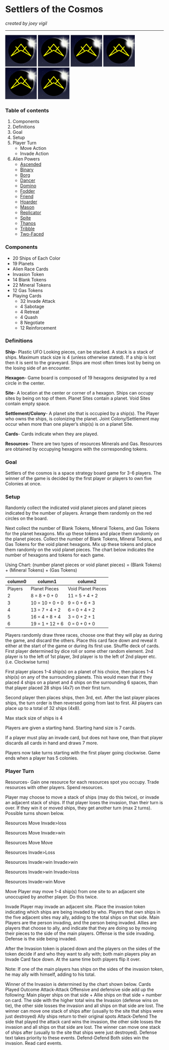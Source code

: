 # Settlers of the Cosmos

*created by joey vigil*

---

![alt text](https://github.com/joeyvigil/SOTC_rules/blob/master/images/logo2.png?raw=true "Logo") ![alt text](https://github.com/joeyvigil/SOTC_rules/blob/master/images/logo2.png?raw=true "Logo") ![alt text](https://github.com/joeyvigil/SOTC_rules/blob/master/images/logo2.png?raw=true "Logo") ![alt text](https://github.com/joeyvigil/SOTC_rules/blob/master/images/logo2.png?raw=true "Logo") ![alt text](https://github.com/joeyvigil/SOTC_rules/blob/master/images/logo2.png?raw=true "Logo") ![alt text](https://github.com/joeyvigil/SOTC_rules/blob/master/images/logo2.png?raw=true "Logo") 

### Table of contents
1. Components
2. Definitions
3. Goal
4. Setup
5. Player Turn
   * Move Action
   * Invade Action
6. Alien Powers
   * [Ascended](../master/Powers/Ascended.md)
   * [Binary](../master/Powers/Binary.md)
   * [Borg](../master/Powers/Borg.md)
   * [Dancer](../master/Powers/Dancer.md)   
   * [Domino](../master/Powers/Domino.md)
   * [Fodder](../master/Powers/Fodder.md)
   * [Friend](../master/Powers/Friend.md)
   * [Hoarder](../master/Powers/Hoarder.md)
   * [Mason](../master/Powers/Mason.md)
   * [Replicator](../master/Powers/Replicator.md)   
   * [Spite](../master/Powers/Spite.md)
   * [Thanos](../master/Powers/Thanos.md)
   * [Tribble](../master/Powers/Tribble.md)
   * [Two-Faced](../master/Powers/TwoFaced.md)

### Components
* 20 Ships of Each Color
* 19 Planets
* Alien Race Cards
* Invasion Token
* 14 Blank Tokens
* 22 Mineral Tokens
* 12 Gas Tokens
* Playing Cards
  * 32 Invade Attack
  * 4 Sabotage
  * 4 Retreat
  * 4 Quash
  * 8 Negotiate
  * 12 Reinforcement
### Definitions
**Ship**- Plastic UFO Looking pieces, can be stacked. A stack is a stack of ships. Maximum stack size is 4 (unless otherwise stated). If a ship is lost then it is sent to the graveyard. Ships are most often times lost by being on the losing side of an encounter.

**Hexagon**- Game board is composed of 19 hexagons designated by a red circle in the center.  

**Site**- A location at the center or corner of a hexagon. Ships can occupy sites by being on top of them. Planet Sites contain a planet. Void Sites contain empty space.

**Settlement/Colony**- A planet site that is occupied by a ship(s). The Player who owns the ships, is colonizing the planet. Joint Colony/Settlement may occur when more than one player’s ship(s) is on a planet Site. 

**Cards**- Cards indicate when they are played. 

**Resources**- There are two types of resources Minerals and Gas. Resources are obtained by occupying hexagons with the corresponding tokens. 


### Goal
Settlers of the cosmos is a space strategy board game for 3-6 players. The winner of the game is decided by the first player or players to own five Colonies at once.

### Setup 
Randomly collect the indicated void planet pieces and planet pieces indicated by the number of players. Arrange them randomly on the red circles on the board. 
 
Next collect the number of Blank Tokens, Mineral Tokens, and Gas Tokens for the planet hexagons. Mix up these tokens and place them randomly on the planet pieces. Collect the number of Blank Tokens, Mineral Tokens, and Gas Tokens for the void planet hexagons. Mix up these tokens and place them randomly on the void planet pieces. The chart below indicates the number of hexagons and tokens for each game.

Using Chart:  (number planet pieces or void planet pieces) = (Blank Tokens) + (Mineral Tokens) + (Gas Tokens) 
 
 
column0 | column1 | column2
------- | ------- | -------
Players | Planet Pieces | Void Planet Pieces 
2 | 8 = 8 + 0 + 0 | 11 = 5 + 4 + 2
3 | 10 = 10 + 0 + 0 | 9 = 0 + 6 + 3
4 | 13 = 7 + 4 + 2 | 6 = 0 + 4 + 2
5 | 16 = 4 + 8 + 4 | 3 = 0 + 2 + 1
6 | 19 = 1 + 12 + 6 | 0 = 0 + 0 + 0

Players randomly draw three races, choose one that they will play as during the game, and discard the others. Place this card face down and reveal it either at the start of the game or during its first use. Shuffle deck of cards. First player determined by dice roll or some other random element. 2nd player is to the left of 1st player, 3rd player is to the left of 2nd player etc. (i.e. Clockwise turns)

First player places 1-4 ship(s) on a planet of his choice, then places 1-4 ship(s) on any of the surrounding planets. This would mean that if they placed 4 ships on a planet and 4 ships on the surrounding 6 spaces, than that player placed 28 ships (4x7) on their first turn. 

Second player then places ships, then 3rd, ext. After the last player places ships, the turn order is then reversed going from last to first. All players can place up to a total of 32 ships (4x8). 

Max stack size of ships is 4

Players are given a starting hand. Starting hand size is 7 cards. 

If a player must play an invade card, but does not have one, than that player discards all cards in hand and draws 7 more.

Players now take turns starting with the first player going clockwise. Game ends when a player has 5 colonies. 

### Player Turn

Resources- Gain one resource for each resources spot you occupy. Trade resources with other players. Spend resources. 

Player may choose to move a stack of ships (may do this twice), or invade an adjacent stack of ships. If that player loses the invasion, than their turn is over. If they win it or moved ships, they get another turn (max 2 turns). Possible turns shown below.

Resources
Move 
Invade>loss

Resources
Move 
Invade>win

Resources
Move
Move

Resources
Invade>Loss

Resources
Invade>win
Invade>win

Resources
Invade>win
Invade>loss

Resources
Invade>win
Move


Move
Player may move 1-4 ship(s) from one site to an adjacent site unoccupied by another player. Do this twice.

Invade
Player may invade an adjacent site. Place the invasion token indicating which ships are being invaded by who. Players that own ships in the five adjacent sites may ally, adding to the total ships on that side. Main Players are the person invading, and the person being invaded. Allies are players that choose to ally, and indicate that they are doing so by moving their pieces to the side of the main players. Offense is the side invading. Defense is the side being invaded.  

After the Invasion token is placed down and the players on the sides of the token decide if and who they want to ally with; both main players play an Invade Card face down. At the same time both players flip it over. 

Note: If one of the main players has ships on the sides of the invasion token, he may ally with himself, adding to his total. 


Winner of the Invasion is determined by the chart shown below.
Cards Played	Outcome
Attack-Attack	Offensive and defensive side add up the following: Main player ships on that side + Allie ships on that side + number on card. The side with the higher total wins the Invasion (defense wins on tie), the other side losses the invasion and all ships on that side are lost. The winner can move one stack of ships after (usually to the site that ships were just destroyed) Ally ships return to their original spots
Attack-Defend	The side that played the attack card wins the invasion, the other side losses the invasion and all ships on that side are lost. The winner can move one stack of ships after (usually to the site that ships were just destroyed). Defense text takes priority to these events.
Defend-Defend	Both sides win the invasion. Read card events.